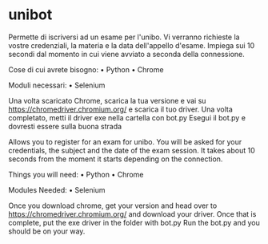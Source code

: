 # unibot
Permette di iscriversi ad un esame per l'unibo.
Vi verranno richieste la vostre credenziali, la materia e la data dell'appello d'esame.
Impiega sui 10 secondi dal momento in cui viene avviato a seconda della connessione.


Cose di cui avrete bisogno: • Python • Chrome

Moduli necessari: • Selenium 

Una volta scaricato Chrome, scarica la tua versione e vai su https://chromedriver.chromium.org/ e scarica il tuo driver. Una volta completato, metti il driver exe nella cartella con bot.py Esegui il bot.py e dovresti essere sulla buona strada


Allows you to register for an exam for unibo.
You will be asked for your credentials, the subject and the date of the exam session.
It takes about 10 seconds from the moment it starts depending on the connection.


Things you will need: • Python • Chrome

Modules Needed: • Selenium 

Once you download chrome, get your version and head over to https://chromedriver.chromium.org/ and download your driver. Once that is complete, put the exe driver in the folder with bot.py Run the bot.py and you should be on your way.
